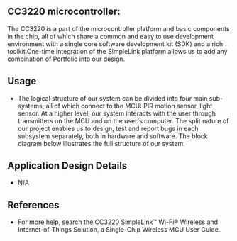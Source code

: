 ## CC3220 microcontroller:

The CC3220 is a part of the microcontroller platform and basic components in the chip, all of which share a common and easy to use development environment with a single core software development kit (SDK) and a rich toolkit.One-time integration of the SimpleLink platform allows us to add any combination of Portfolio into our design.

##  Usage

* The logical structure of our system can be divided into four main sub-systems, 
all of which connect to the MCU: 
PIR motion sensor, 
light sensor. 
At a higher level, our system interacts with the user through transmitters on the MCU and on the user's computer. The split nature of our project enables us to design, test and report bugs in each subsystem separately, both in hardware and software. The block diagram below illustrates the full structure of our system.

## Application Design Details
* N/A

## References

* For more help, search the CC3220 SimpleLink™ Wi-Fi® Wireless and Internet-of-Things Solution,
a Single-Chip Wireless MCU User Guide.
